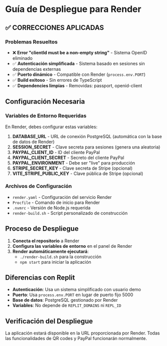 # Guía de Despliegue para Render

## ✅ CORRECCIONES APLICADAS

### Problemas Resueltos
- ❌ **Error "clientId must be a non-empty string"** - Sistema OpenID eliminado
- ✅ **Autenticación simplificada** - Sistema basado en sesiones sin dependencias externas
- ✅ **Puerto dinámico** - Compatible con Render (`process.env.PORT`)
- ✅ **Build exitoso** - Sin errores de TypeScript
- ✅ **Dependencies limpias** - Removidas: passport, openid-client

## Configuración Necesaria

### Variables de Entorno Requeridas
En Render, debes configurar estas variables:

1. **DATABASE_URL** - URL de conexión PostgreSQL (automática con la base de datos de Render)
2. **SESSION_SECRET** - Clave secreta para sesiones (genera una aleatoria)
3. **PAYPAL_CLIENT_ID** - ID del cliente PayPal
4. **PAYPAL_CLIENT_SECRET** - Secreto del cliente PayPal  
5. **PAYPAL_ENVIRONMENT** - Debe ser "live" para producción
6. **STRIPE_SECRET_KEY** - Clave secreta de Stripe (opcional)
7. **VITE_STRIPE_PUBLIC_KEY** - Clave pública de Stripe (opcional)

### Archivos de Configuración
- `render.yaml` - Configuración del servicio Render
- `Procfile` - Comando de inicio para Render
- `.nvmrc` - Versión de Node.js requerida
- `render-build.sh` - Script personalizado de construcción

## Proceso de Despliegue

1. **Conecta el repositorio** a Render
2. **Configura las variables de entorno** en el panel de Render
3. **Render automáticamente ejecutará**:
   - `./render-build.sh` para la construcción
   - `npm start` para iniciar la aplicación

## Diferencias con Replit

- **Autenticación**: Usa un sistema simplificado con usuario demo
- **Puerto**: Usa `process.env.PORT` en lugar de puerto fijo 5000
- **Base de datos**: PostgreSQL gestionado por Render
- **Variables**: No depende de `REPLIT_DOMAINS` ni `REPL_ID`

## Verificación del Despliegue

La aplicación estará disponible en la URL proporcionada por Render. 
Todas las funcionalidades de QR codes y PayPal funcionarán normalmente.